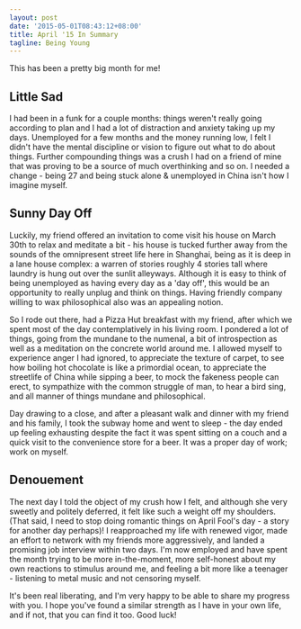 ```yaml
---
layout: post
date: '2015-05-01T08:43:12+08:00'
title: April '15 In Summary
tagline: Being Young
---
```


This has been a pretty big month for me!

## Little Sad

I had been in a funk for a couple months: things weren't really going according to plan and I had a lot of distraction and anxiety taking up my days. Unemployed for a few months and the money running low, I felt I didn't have the mental discipline or vision to figure out what to do about things. Further compounding things was a crush I had on a friend of mine that was proving to be a source of much overthinking and so on. I needed a change - being 27 and being stuck alone & unemployed in China isn't how I imagine myself.

## Sunny Day Off

Luckily, my friend offered an invitation to come visit his house on March 30th to relax and meditate a bit - his house is tucked further away from the sounds of the omnipresent street life here in Shanghai, being as it is deep in a lane house complex: a warren of stories roughly 4 stories tall where laundry is hung out over the sunlit alleyways. Although it is easy to think of being unemployed as having every day as a 'day off', this would be an opportunity to really unplug and think on things. Having friendly company willing to wax philosophical also was an appealing notion.

So I rode out there, had a Pizza Hut breakfast with my friend, after which we spent most of the day contemplatively in his living room. I pondered a lot of things, going from the mundane to the numenal, a bit of introspection as well as a meditation on the concrete world around me. I allowed myself to experience anger I had ignored, to appreciate the texture of carpet, to see how boiling hot chocolate is like a primordial ocean, to appreciate the streetlife of China while sipping a beer, to mock the fakeness people can erect, to sympathize with the common struggle of man, to hear a bird sing, and all manner of things mundane and philosophical.

Day drawing to a close, and after a pleasant walk and dinner with my friend and his family, I took the subway home and went to sleep - the day ended up feeling exhausting despite the fact it was spent sitting on a couch and a quick visit to the convenience store for a beer. It was a proper day of work; work on myself.

## Denouement

The next day I told the object of my crush how I felt, and although she very sweetly and politely deferred, it felt like such a weight off my shoulders. (That said, I need to stop doing romantic things on April Fool's day - a story for another day perhaps)! I reapproached my life with renewed vigor, made an effort to network with my friends more aggressively, and landed a promising job interview within two days. I'm now employed and have spent the month trying to be more in-the-moment, more self-honest about my own reactions to stimulus around me, and feeling a bit more like a teenager - listening to metal music and not censoring myself.

It's been real liberating, and I'm very happy to be able to share my progress with you. I hope you've found a similar strength as I have in your own life, and if not, that you can find it too. Good luck!
